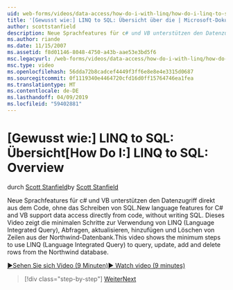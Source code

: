 ```yaml
---
uid: web-forms/videos/data-access/how-do-i-with-linq/how-do-i-linq-to-sql-overview
title: '[Gewusst wie:] LINQ to SQL: Übersicht über die | Microsoft-Dokumentation'
author: scottstanfield
description: Neue Sprachfeatures für c# und VB unterstützen den Datenzugriff direkt aus dem Code, ohne das Schreiben von SQL. Dieses Video zeigt die minimalen Schritte zur Verwendung von LINQ (Language "int"...
ms.author: riande
ms.date: 11/15/2007
ms.assetid: f8d01146-8048-4750-a43b-aae53e3bd5f6
msc.legacyurl: /web-forms/videos/data-access/how-do-i-with-linq/how-do-i-linq-to-sql-overview
msc.type: video
ms.openlocfilehash: 56dda72b8cadcef4449f3ff6e8e8e4e3315d0687
ms.sourcegitcommit: 0f1119340e4464720cfd16d0ff15764746ea1fea
ms.translationtype: MT
ms.contentlocale: de-DE
ms.lasthandoff: 04/09/2019
ms.locfileid: "59402881"
---
```

# <a name="how-do-i-linq-to-sql-overview"></a><span data-ttu-id="df2c9-104">[Gewusst wie:] LINQ to SQL: Übersicht</span><span class="sxs-lookup"><span data-stu-id="df2c9-104">[How Do I:] LINQ to SQL: Overview</span></span>

<span data-ttu-id="df2c9-105">durch [Scott Stanfield](https://github.com/scottstanfield)</span><span class="sxs-lookup"><span data-stu-id="df2c9-105">by [Scott Stanfield](https://github.com/scottstanfield)</span></span>

<span data-ttu-id="df2c9-106">Neue Sprachfeatures für c# und VB unterstützen den Datenzugriff direkt aus dem Code, ohne das Schreiben von SQL.</span><span class="sxs-lookup"><span data-stu-id="df2c9-106">New language features for C# and VB support data access directly from code, without writing SQL.</span></span> <span data-ttu-id="df2c9-107">Dieses Video zeigt die minimalen Schritte zur Verwendung von LINQ (Language Integrated Query), Abfragen, aktualisieren, hinzufügen und Löschen von Zeilen aus der Northwind-Datenbank.</span><span class="sxs-lookup"><span data-stu-id="df2c9-107">This video shows the minimum steps to use LINQ (Language Integrated Query) to query, update, add and delete rows from the Northwind database.</span></span>

[<span data-ttu-id="df2c9-108">&#9654;Sehen Sie sich Video (9 Minuten)</span><span class="sxs-lookup"><span data-stu-id="df2c9-108">&#9654; Watch video (9 minutes)</span></span>](https://channel9.msdn.com/Blogs/ASP-NET-Site-Videos/how-do-i-linq-to-sql-overview)

> [!div class="step-by-step"]
> [<span data-ttu-id="df2c9-109">Weiter</span><span class="sxs-lookup"><span data-stu-id="df2c9-109">Next</span></span>](how-do-i-linq-to-sql-data-model.md)

